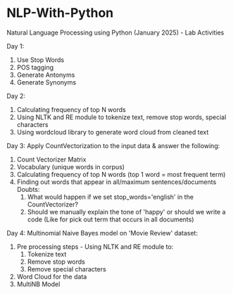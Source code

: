 # NLP-With-Python
Natural Language Processing using Python (January 2025) - Lab Activities

Day 1: 
  1. Use Stop Words
  2. POS tagging
  3. Generate Antonyms
  4. Generate Synonyms

Day 2:
  1. Calculating frequency of top N words
  2. Using NLTK and RE module to tokenize text, remove stop words, special characters
  3. Using wordcloud library to generate word cloud from cleaned text

Day 3: Apply CountVectorization to the input data & answer the following: 
  1. Count Vectorizer Matrix
  2. Vocabulary (unique words in corpus)
  3. Calculating frequency of top N words (top 1 word = most frequent term)
  4. Finding out words that appear in all/maximum sentences/documents
  Doubts:
     1. What would happen if we set stop_words='english' in the CountVectorizer?
     2. Should we manually explain the tone of 'happy' or should we write a code (Like for pick out term that occurs in all documents)

Day 4: Multinomial Naive Bayes model on 'Movie Review' dataset: 
  1. Pre processing steps - Using NLTK and RE module to:
     1. Tokenize text
     2. Remove stop words
     3. Remove special characters
  2. Word Cloud for the data
  4. MultiNB Model
